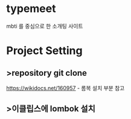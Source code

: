 # typemeet
mbti 를 중심으로 한 소개팅 사이트


# Project Setting

## >repository git clone
https://wikidocs.net/160957 - 롬복 설치 부분 참고

## >이클립스에 lombok 설치
